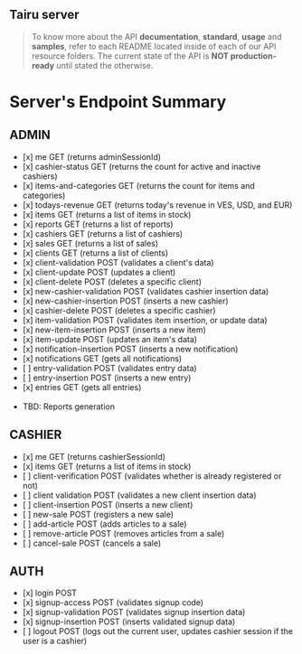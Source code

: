 ## Tairu server
> To know more about the API **documentation**, **standard**, **usage** and **samples**, refer to each README located inside of each of our API resource folders. The current state of the API is **NOT production-ready** until stated the otherwise.

<h1>Server's Endpoint Summary</h1>


<h2>ADMIN</h2>
<ul>
  <li>[x] me GET (returns adminSessionId)</li>
  <li>[x] cashier-status GET (returns the count for active and inactive cashiers) </li>
  <li>[x] items-and-categories GET  (returns the count for items and categories) </li>
  <li>[x] todays-revenue GET (returns today's revenue in VES, USD, and EUR) </li>
  <li>[x] items GET (returns a list of items in stock)</li>
  <li>[x] reports GET (returns a list of reports) </li>
  <li>[x] cashiers GET (returns a list of cashiers) </li>
  <li>[x] sales GET (returns a list of sales)</li>
  <li>[x] clients GET (returns a list of clients)</li>
  <li>[x] client-validation POST (validates a client's data)</li>
  <li>[x] client-update POST (updates a client)</li>
  <li>[x] client-delete POST (deletes a specific client)</li>
  <li>[x] new-cashier-validation POST (validates cashier insertion data) </li>
  <li>[x] new-cashier-insertion POST (inserts a new cashier) </li>
  <li>[x] cashier-delete POST (deletes a specific cashier)</li>
  <li>[x] item-validation POST (validates item insertion, or update data) </li>
  <li>[x] new-item-insertion POST (inserts a new item) </li>
  <li>[x] item-update POST (updates an item's data) </li>
  <li>[x] notification-insertion POST (inserts a new notification)</li>
  <li>[x] notifications GET (gets all notifications)</li>
  <li>[ ] entry-validation POST (validates entry data)</li>
  <li>[ ] entry-insertion POST (inserts a new entry)</li>
  <li>[x] entries GET (gets all entries)</li>
  <br>
  <li>TBD: Reports generation</li>
</ul>

<h2>CASHIER</h2>

<ul>
  <li>[x] me GET (returns cashierSessionId)</li>
  <li>[x] items GET (returns a list of items in stock)</li>
  <li>[ ] client-verification POST (validates whether is already registered or not)</li>
  <li>[ ] client validation POST (validates a new client insertion data)</li>
  <li>[ ] client-insertion POST (inserts a new client)</li>
  <li>[ ] new-sale POST (registers a new sale)</li>
  <li>[ ] add-article POST (adds articles to a sale)</li>
  <li>[ ] remove-article POST (removes articles from a sale)</li>
  <li>[ ] cancel-sale POST (cancels a sale)</li>
</ul>
<h2>AUTH</h2>
<ul>
  <li>[x] login POST </li>
  <li>[x] signup-access POST (validates signup code)</li>
  <li>[x] signup-validation POST (validates signup insertion data)</li>
  <li>[x] signup-insertion POST (inserts validated signup data)</li>
  <li>[ ] logout POST (logs out the current user, updates cashier session if the user is a cashier)</li>
</ul>

